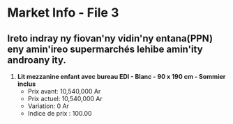 # Market Info - File 3

## Ireto indray ny fiovan'ny vidin'ny entana(PPN) eny amin'ireo supermarchés lehibe amin'ity androany ity.

1. **Lit mezzanine enfant avec bureau EDI - Blanc - 90 x 190 cm - Sommier inclus**
   - Prix avant: 10,540,000 Ar
   - Prix actuel: 10,540,000 Ar
   - Variation: 0 Ar
   - Indice de prix : 100.00

